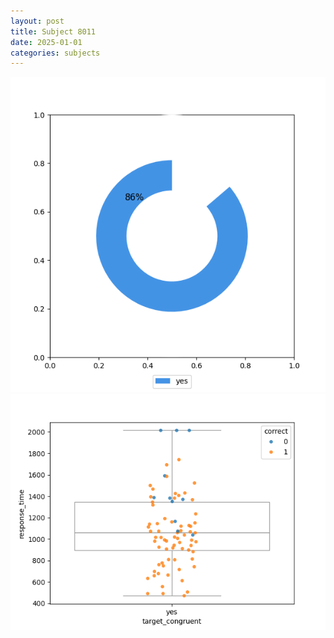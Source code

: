 ```yaml
---
layout: post
title: Subject 8011
date: 2025-01-01
categories: subjects
---
```


![](data/8011/run-21/8011_accuracy_target_congruence.png)
![](data/8011/run-21/8011_rt_congruence.png)
